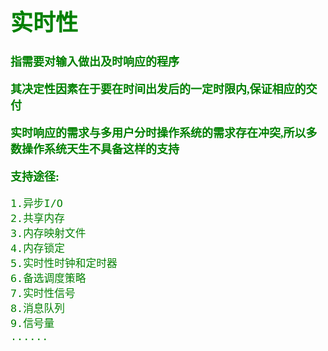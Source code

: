 <font size=4 color=green face="微软雅黑">

# 实时性

**指需要对输入做出及时响应的程序**

**其决定性因素在于要在时间出发后的一定时限内,保证相应的交付**

**实时响应的需求与多用户分时操作系统的需求存在冲突,所以多数操作系统天生不具备这样的支持**

**支持途径:**

	1.异步I/O
	2.共享内存
	3.内存映射文件
	4.内存锁定
	5.实时性时钟和定时器
	6.备选调度策略
	7.实时性信号
	8.消息队列
	9.信号量
	......

